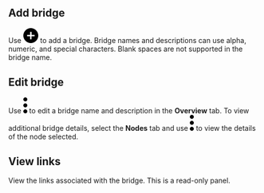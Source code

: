 ## Add bridge


Use ![""](Images/ebt1659745488877.svg) to add a bridge. Bridge names and descriptions can use alpha, numeric, and special characters. Blank spaces are not supported in the bridge name.

## Edit bridge


Use ![""](Images/zsz1597101912145.svg) to edit a bridge name and description in the **Overview** tab. To view additional bridge details, select the **Nodes** tab and use ![""](Images/zsz1597101912145.svg) to view the details of the node selected.

## View links


View the links associated with the bridge. This is a read-only panel.

